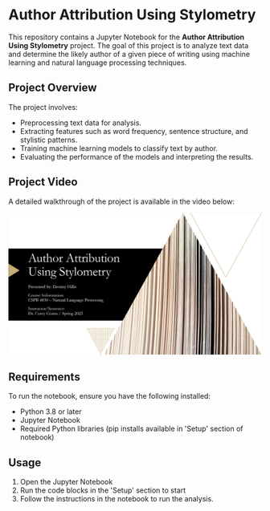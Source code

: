 # Author Attribution Using Stylometry

This repository contains a Jupyter Notebook for the **Author Attribution Using Stylometry** project. The goal of this project is to analyze text data and determine the likely author of a given piece of writing using machine learning and natural language processing techniques.

## Project Overview

The project involves:
- Preprocessing text data for analysis.
- Extracting features such as word frequency, sentence structure, and stylistic patterns.
- Training machine learning models to classify text by author.
- Evaluating the performance of the models and interpreting the results.

## Project Video

A detailed walkthrough of the project is available in the video below:

[![Author Attribution Project Video](author-attribution-project-video1-thumbnail.png)](https://youtu.be/znGm4nXyUdM)

## Requirements

To run the notebook, ensure you have the following installed:
- Python 3.8 or later
- Jupyter Notebook
- Required Python libraries (pip installs available in 'Setup' section of notebook)

## Usage

1. Open the Jupyter Notebook
2. Run the code blocks in the 'Setup' section to start
3. Follow the instructions in the notebook to run the analysis.